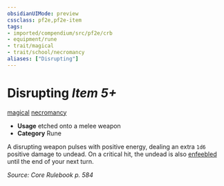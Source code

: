 ```yaml
---
obsidianUIMode: preview
cssclass: pf2e,pf2e-item
tags:
- imported/compendium/src/pf2e/crb
- equipment/rune
- trait/magical
- trait/school/necromancy
aliases: ["Disrupting"]
---
```

# Disrupting *Item 5+*  
[magical](magical.md)  [necromancy](necromancy.md)  

- **Usage** etched onto a melee weapon
- **Category** Rune

A disrupting weapon pulses with positive energy, dealing an extra `1d6` positive damage to undead. On a critical hit, the undead is also [enfeebled](conditions.md#Enfeebled) until the end of your next turn.

*Source: Core Rulebook p. 584*
